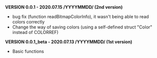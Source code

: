 <b>VERSION 0.0.1 - 2020.07.15 /YYYYMMDD/ (2nd version)</b>
 - bug fix (function readBitmapColorInfo), it wasn't being able to read colors correctly
 - Change the way of saving colors (using a self-defined struct "Color" instead of COLORREF)

<b>VERSION 0.0.1_beta - 2020.07.13 /YYYYMMDD/ (1st version)</b>
 - Basic functions
